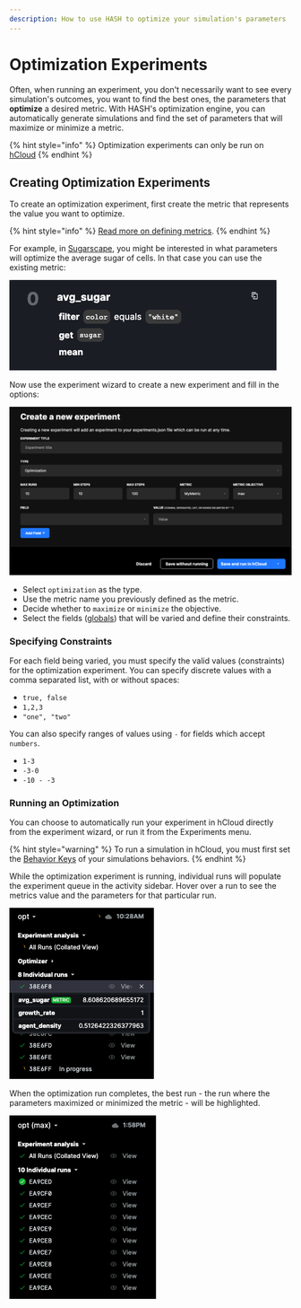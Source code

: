 ```yaml
---
description: How to use HASH to optimize your simulation's parameters
---
```


# Optimization Experiments

Often, when running an experiment, you don't necessarily want to see every simulation's outcomes, you want to find the best ones, the parameters that **optimize** a desired metric. With HASH's optimization engine, you can automatically generate simulations and find the set of parameters that will maximize or minimize a metric.

{% hint style="info" %}
Optimization experiments can only be run on [hCloud](../h.cloud.md)
{% endhint %}

## Creating Optimization Experiments

To create an optimization experiment, first create the metric that represents the value you want to optimize.

{% hint style="info" %}
[Read more on defining metrics](../views/analysis/metrics.md).
{% endhint %}

For example, in [Sugarscape](https://staging.hash.ai/@hash/sugarscape/stable), you might be interested in what parameters will optimize the average sugar of cells. In that case you can use the existing metric:

![Metric defined in Sugarscape](../../.gitbook/assets/image%20%2858%29.png)

Now use the experiment wizard to create a new experiment and fill in the options:

![](../../.gitbook/assets/image%20%2860%29%20%281%29.png)

* Select `optimization` as the type.
* Use the metric name you previously defined as the metric.
* Decide whether to `maximize` or `minimize` the objective.
* Select the fields \([globals](../configuration/)\) that will be varied and define their constraints.

### Specifying Constraints

For each field being varied, you must specify the valid values \(constraints\) for the optimization experiment. You can specify discrete values with a comma separated list, with or without spaces:

* `true, false`
* `1,2,3`
* `"one", "two"`

You can also specify ranges of values using `-` for fields which accept `numbers`.

* `1-3`
* `-3-0`
* `-10 - -3`

### Running an Optimization

You can choose to automatically run your experiment in hCloud directly from the experiment wizard, or run it from the Experiments menu.

{% hint style="warning" %}
To run a simulation in hCloud, you must first set the [Behavior Keys](../behaviors/behavior-keys/) of your simulations behaviors.
{% endhint %}

While the optimization experiment is running, individual runs will populate the experiment queue in the activity sidebar. Hover over a run to see the metrics value and the parameters for that particular run.

![In-progress optimization run](../../.gitbook/assets/image%20%2860%29.png)

When the optimization run completes, the best run - the run where the parameters maximized or minimized the metric - will be highlighted.

![](../../.gitbook/assets/image%20%2861%29.png)

